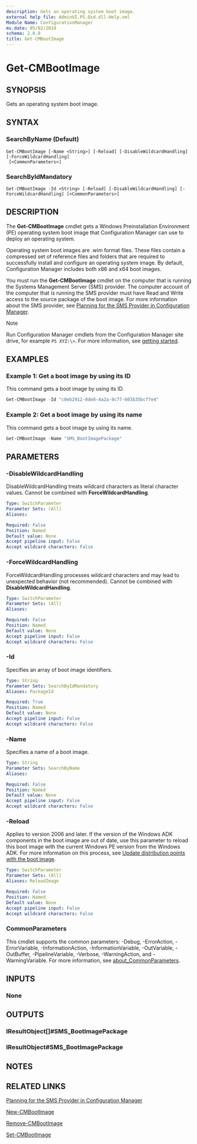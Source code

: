 ```yaml
---
description: Gets an operating system boot image.
external help file: AdminUI.PS.Osd.dll-Help.xml
Module Name: ConfigurationManager
ms.date: 05/02/2019
schema: 2.0.0
title: Get-CMBootImage
---
```


# Get-CMBootImage

## SYNOPSIS
Gets an operating system boot image.

## SYNTAX

### SearchByName (Default)
```
Get-CMBootImage [-Name <String>] [-Reload] [-DisableWildcardHandling] [-ForceWildcardHandling]
 [<CommonParameters>]
```

### SearchByIdMandatory
```
Get-CMBootImage -Id <String> [-Reload] [-DisableWildcardHandling] [-ForceWildcardHandling] [<CommonParameters>]
```

## DESCRIPTION
The **Get-CMBootImage** cmdlet gets a Windows Preinstallation Environment (PE) operating system boot image that Configuration Manager can use to deploy an operating system.

Operating system boot images are .wim format files.
These files contain a compressed set of reference files and folders that are required to successfully install and configure an operating system image.
By default, Configuration Manager includes both x86 and x64 boot images.

You must run the **Get-CMBootImage** cmdlet on the computer that is running the Systems Management Server (SMS) provider.
The computer account of the computer that is running the SMS provider must have Read and Write access to the source package of the boot image.
For more information about the SMS provider, see [Planning for the SMS Provider in Configuration Manager](/mem/configmgr/core/plan-design/hierarchy/plan-for-the-sms-provider).

> [!NOTE]
> Run Configuration Manager cmdlets from the Configuration Manager site drive, for example `PS XYZ:\>`. For more information, see [getting started](/powershell/sccm/overview).

## EXAMPLES

### Example 1: Get a boot image by using its ID

This command gets a boot image by using its ID.

```Powershell
Get-CMBootImage -Id "c0eb2912-0de8-4a2a-9c77-603b35bcf7e4"
```

### Example 2: Get a boot image by using its name

This command gets a boot image by using its name.

```powershell
Get-CMBootImage -Name "SMS_BootImagePackage"
```

## PARAMETERS

### -DisableWildcardHandling
DisableWildcardHandling treats wildcard characters as literal character values. Cannot be combined with **ForceWildcardHandling**.

```yaml
Type: SwitchParameter
Parameter Sets: (All)
Aliases:

Required: False
Position: Named
Default value: None
Accept pipeline input: False
Accept wildcard characters: False
```

### -ForceWildcardHandling
ForceWildcardHandling processes wildcard characters and may lead to unexpected behavior (not recommended). Cannot be combined with **DisableWildcardHandling**.

```yaml
Type: SwitchParameter
Parameter Sets: (All)
Aliases:

Required: False
Position: Named
Default value: None
Accept pipeline input: False
Accept wildcard characters: False
```

### -Id
Specifies an array of boot image identifiers.

```yaml
Type: String
Parameter Sets: SearchByIdMandatory
Aliases: PackageId

Required: True
Position: Named
Default value: None
Accept pipeline input: False
Accept wildcard characters: False
```

### -Name
Specifies a name of a boot image.

```yaml
Type: String
Parameter Sets: SearchByName
Aliases:

Required: False
Position: Named
Default value: None
Accept pipeline input: False
Accept wildcard characters: False
```

### -Reload

Applies to version 2006 and later. If the version of the Windows ADK components in the boot image are out of date, use this parameter to reload this boot image with the current Windows PE version from the Windows ADK. For more information on this process, see [Update distribution points with the boot image](/mem/configmgr/osd/get-started/manage-boot-images#update-distribution-points-with-the-boot-image).

```yaml
Type: SwitchParameter
Parameter Sets: (All)
Aliases: ReloadImage

Required: False
Position: Named
Default value: None
Accept pipeline input: False
Accept wildcard characters: False
```

### CommonParameters
This cmdlet supports the common parameters: -Debug, -ErrorAction, -ErrorVariable, -InformationAction, -InformationVariable, -OutVariable, -OutBuffer, -PipelineVariable, -Verbose, -WarningAction, and -WarningVariable. For more information, see [about_CommonParameters](http://go.microsoft.com/fwlink/?LinkID=113216).

## INPUTS

### None

## OUTPUTS

### IResultObject[]#SMS_BootImagePackage

### IResultObject#SMS_BootImagePackage

## NOTES

## RELATED LINKS

[Planning for the SMS Provider in Configuration Manager](/mem/configmgr/core/plan-design/hierarchy/plan-for-the-sms-provider)

[New-CMBootImage](New-CMBootImage.md)

[Remove-CMBootImage](Remove-CMBootImage.md)

[Set-CMBootImage](Set-CMBootImage.md)

